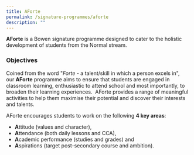 ```yaml
---
title: AForte
permalink: /signature-programmes/aforte
description: ""
---
```

**AForte** is a Bowen signature programme designed to cater to the holistic development of students from the Normal stream.

### Objectives

Coined from the word "_Forte_ - a talent/skill in which a person excels in", our **AForte** programme aims to ensure that students are engaged in classroom learning, enthusiastic to attend school and most importantly, to broaden their learning experiences.  AForte provides a range of meaningful activities to help them maximise their potential and discover their interests and talents.

AForte encourages students to work on the following **4 key areas**:  

*   **A**ttitude (values and character), 
*   **A**ttendance (both daily lessons and CCA), 
*   **A**cademic performance (studies and grades) and 
*   **A**spirations (target post-secondary course and ambition).